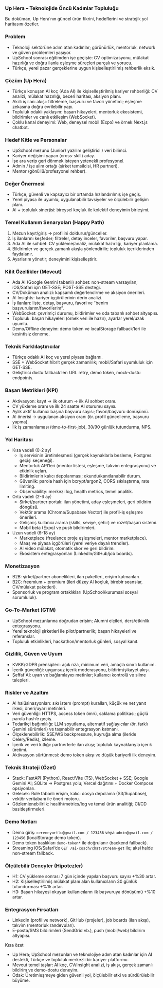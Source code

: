 ### Up Hera – Teknolojide Öncü Kadınlar Topluluğu

Bu doküman, Up Hera’nın güncel ürün fikrini, hedeflerini ve stratejik yol haritasını özetler. 

### Problem
- Teknoloji sektörüne adım atan kadınlar; görünürlük, mentorluk, network ve güven problemleri yaşıyor.
- UpSchool sonrası eğitimden işe geçişte: CV optimizasyonu, mülakat hazırlığı ve doğru ilanla eşleşme süreçleri parçalı ve yorucu.
- Türkçe, yerel pazar gerçeklerine uygun kişiselleştirilmiş rehberlik eksik.

### Çözüm (Up Hera)
- Türkçe konuşan AI koç (Ada AI) ile kişiselleştirilmiş kariyer rehberliği: CV analizi, mülakat hazırlığı, beceri haritası, aksiyon planı.
- Akıllı iş ilanı akışı: filtreleme, başvuru ve favori yönetimi; eşleşme zekasına doğru evrilebilir yapı.
- Topluluk odaklı yaklaşım: başarı hikayeleri, mentorluk ekosistemi, bildirimler ve canlı etkileşim (WebSocket).
- Çoklu kanal deneyimi: Web, deneysel mobil (Expo) ve örnek Next.js chatbot.

### Hedef Kitle ve Personalar
- UpSchool mezunu (Junior) yazılım geliştirici / veri bilimci.
- Kariyer değişimi yapan (cross-skill) aday.
- İşe ara verip geri dönmek isteyen yetenekli profesyonel.
- Admin / işe alım ortağı (şirket temsilcisi, HR partneri).
- Mentor (gönüllü/profesyonel rehber).

### Değer Önermesi
- Türkçe, güvenli ve kapsayıcı bir ortamda hızlandırılmış işe geçiş.
- Yerel piyasa ile uyumlu, uygulanabilir tavsiyeler ve ölçülebilir gelişim planı.
- AI + topluluk sinerjisi: bireysel koçluk ile kolektif deneyimin birleşimi.

### Temel Kullanım Senaryoları (Happy Path)
1) Mezun kayıt/giriş → profilini doldurur/günceller.
2) İş ilanlarını keşfeder; filtreler, detay inceler, favoriler, başvuru yapar.
3) Ada AI ile sohbet: CV yükleme/analiz, mülakat hazırlığı, kariyer planlama.
4) Bildirimler ve gerçek zamanlı akışla yönlendirilir; topluluk içeriklerinden faydalanır.
5) Ayarlarını yönetir; deneyimini kişiselleştirir.

### Kilit Özellikler (Mevcut)
- Ada AI (Google Gemini tabanlı) sohbet: non-stream varsayılan; iOS/Safari için GET-SSE; POST-SSE desteği.
- CV/Doküman analizi: kapsamlı değerlendirme ve aksiyon önerileri.
- AI Insights: kariyer içgörülerinin derin analizi.
- İş ilanları: liste, detay, başvuru, favori ve “benim başvurularım/favorilerim”.
- WebSocket: çevrimiçi durumu, bildirimler ve oda tabanlı sohbet altyapısı.
- Topluluk: başarı hikayeleri (örnek veri ile hazır), ayarlar yerel/uzak uyumlu.
- Demo/Offline deneyim: demo token ve localStorage fallback’leri ile kesintisiz deneme.

### Teknik Farklılaştırıcılar
- Türkçe odaklı AI koç ve yerel piyasa bağlamı.
- SSE + WebSocket hibrit gerçek zamanlılık; mobil/Safari uyumluluk için GET-SSE.
- Geliştirici dostu fallback’ler: URL retry, demo token, mock-dostu endpoints.

### Başarı Metrikleri (KPI)
- Aktivasyon: kayıt → ilk oturum → ilk AI sohbet oranı.
- CV yükleme oranı ve ilk 24 saatte AI oturumu sayısı.
- Aylık aktif kullanıcı başına başvuru sayısı; favori/başvuru dönüşümü.
- AI önerisi → uygulanan aksiyon oranı (ör. profil güncelleme, başvuru yapma).
- İlk iş zamanlaması (time-to-first-job), 30/90 günlük tutundurma, NPS.

### Yol Haritası
- Kısa vadeli (0-2 ay)
  - İş servisinin üretimleşmesi (gerçek kaynaklarla besleme, Postgres geçişi seçeneği).
  - Mentorluk API’leri (mentor listesi, eşleşme, takvim entegrasyonu) ve etkinlik uçları.
  - Bildirimlerin kalıcı depolanması; okundu/kanıtlanabilir durum.
  - Güvenlik: parola hash için bcrypt/argon2, CORS sıkılaştırma, rate limiting.
  - Observability: merkezi log, health metrics, temel analitik.
- Orta vadeli (2-6 ay)
  - Şirket/partner portalı: ilan yönetimi, aday eşleşmeleri, geri bildirim döngüsü.
  - Vektör arama (Chroma/Supabase Vector) ile profil-iş eşleşme önerileri.
  - Gelişmiş kullanıcı arama (skills, seviye, şehir) ve rozet/başarı sistemi.
  - Mobil beta (Expo) ve push bildirimleri.
- Uzun vadeli (6-18 ay)
  - Marketplace (freelance proje eşleşmeleri, mentor marketplace).
  - Maaş ve piyasa içgörüleri (yerel veriye dayalı trendler).
  - AI video mülakat, otomatik skor ve geri bildirim.
  - Ekosistem entegrasyonları (LinkedIn/GitHub/job boards).

### Monetizasyon
- B2B: şirket/partner abonelikleri, ilan paketleri, erişim katmanları.
- B2C: freemium + premium (ileri düzey AI koçluk, birebir seanslar, CV/mülakat paketleri).
- Sponsorluk ve program ortaklıkları (UpSchool/kurumsal sosyal sorumluluk).

### Go-To-Market (GTM)
- UpSchool mezunlarına doğrudan erişim; Alumni elçileri, ders/etkinlik entegrasyonu.
- Yerel teknoloji şirketleri ile pilot/partnerlik; başarı hikayeleri ve referanslar.
- Topluluk etkinlikleri, hackathon/mentorluk günleri, sosyal kanıt.

### Gizlilik, Güven ve Uyum
- KVKK/GDPR prensipleri: açık rıza, minimum veri, amaçla sınırlı kullanım.
- İçerik güvenliği: uygunsuz içerik moderasyonu, bildirim/şikayet akışı.
- Şeffaf AI: uyarı ve bağlamlayıcı metinler; kullanıcı kontrolü ve silme talepleri.

### Riskler ve Azaltım
- AI halüsinasyonları: sıkı istem (prompt) kuralları, küçük ve net yanıt ilkesi, öneri/uyarı metinleri.
- Veri güvenliği: HTTPS, access token ömrü, saklama politikası; güçlü parola hash’e geçiş.
- Tedarikçi bağımlılığı: LLM soyutlama, alternatif sağlayıcılar (ör. farklı Gemini sürümleri) ve taşınabilir entegrasyon katmanı.
- Ölçeklenebilirlik: SSE/WS backpressure, kuyruğa alma (ileride Celery/Redis), izleme.
- İçerik ve veri kıtlığı: partnerlerle ilan akışı; topluluk kaynaklarıyla içerik üretimi.
- Aktivasyon sürtünmesi: demo token akışı ve düşük bariyerli ilk deneyim.

### Teknik Strateji (Özet)
- Stack: FastAPI (Python), React/Vite (TS), WebSocket + SSE; Google Gemini AI; SQLite → Postgres yolu; Vercel dağıtımı + Docker Compose opsiyonları.
- Gelecek: Role tabanlı erişim, kalıcı dosya depolama (S3/Supabase), vektör veritabanı ile öneri motoru.
- Gözlemlenebilirlik: health/metrics/log ve temel ürün analitiği; CI/CD basitleştirmeleri.

### Demo Notları
- Demo giriş: `cerennyurtlu@gmail.com / 123456` veya `admin@gmail.com / 123456` (localStorage demo token).
- Demo token başlıkları `demo-token*` ile doğrulanır (backend fallback).
- Streaming iOS/Safari’de `GET /ai-coach/chat/stream-get` ile; aksi halde non-stream fallback.

### Ölçülebilir Deneyler (Hipotezler)
- H1: CV yükleme sonrası 7 gün içinde yapılan başvuru sayısı +%30 artar.
- H2: Kişiselleştirilmiş mülakat planı alan kullanıcıların 30 günlük tutundurması +%15 artar.
- H3: Başarı hikayesi okuyan kullanıcıların ilk başvuruya dönüşümü +%10 artar.

### Entegrasyon Fırsatları
- LinkedIn (profil ve network), GitHub (projeler), job boards (ilan akışı), takvim (mentorluk randevuları).
- E-posta/SMS bildirimleri (SendGrid vb.), push (mobil/web) bildirim altyapısı.

Kısa özet
- Up Hera; UpSchool mezunları ve teknolojiye adım atan kadınlar için AI destekli, Türkçe ve topluluk merkezli bir kariyer platformu.
- Mevcut temel taşlar: AI koç, CV/insight analizi, iş akışı, gerçek zamanlı bildirim ve demo-dostu deneyim.
- Odak: Üretimleşmeye giden güvenli yol, ölçülebilir etki ve sürdürülebilir büyüme.

